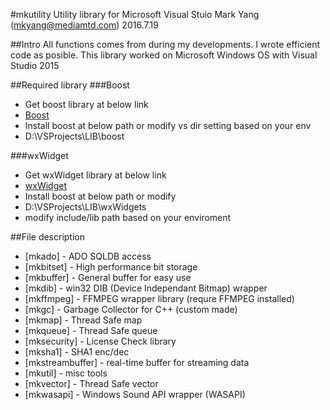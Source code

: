 #mkutility 
Utility library for Microsoft Visual Stuio
Mark Yang  (mkyang@mediamtd.com)
2016.7.19

##Intro
All functions comes from during my developments.
I wrote efficient code as posible.
This library worked on Microsoft Windows OS with Visual Studio 2015

##Required library
###Boost
   - Get boost library at below link 
   - [Boost](https://github.com/boostorg/boost)
   - Install boost at below path or modify vs dir setting based on your env
   - D:\VSProjects\LIB\boost

###wxWidget
   - Get wxWidget library at below link
   - [wxWidget](https://github.com/wxWidgets/wxWidgets)
   - Install boost at below path or modify
   - D:\VSProjects\LIB\wxWidgets
   - modify include/lib path based on your enviroment


##File description
   * [mkado] - ADO SQLDB access
   * [mkbitset] - High performance bit storage 
   * [mkbuffer] - General buffer for easy use
   * [mkdib] - win32 DIB (Device Independant Bitmap) wrapper
   * [mkffmpeg] - FFMPEG wrapper library (requre FFMPEG installed)
   * [mkgc] - Garbage Collector for C++ (custom made)
   * [mkmap] - Thread Safe map
   * [mkqueue] - Thread Safe queue
   * [mksecurity] - License Check library
   * [mksha1] - SHA1 enc/dec
   * [mkstreambuffer] - real-time buffer for streaming data
   * [mkutil] - misc tools
   * [mkvector] - Thread Safe vector
   * [mkwasapi] - Windows Sound API wrapper (WASAPI)
